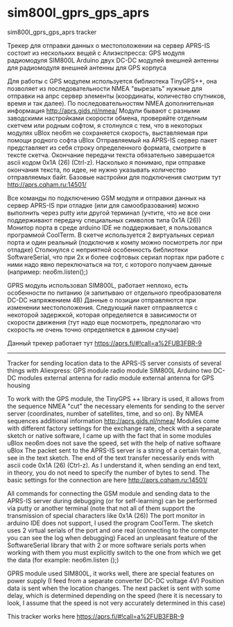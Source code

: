 # sim800l_gprs_gps_aprs
sim800l_gprs_gps_aprs tracker

Трекер для отправки данных о местоположении на сервер APRS-IS 
состоит из нескольких вещей с Алиэкспресса: 
GPS модуля
радиомодуля SIM800L 
Arduino
двух DC-DC модулей
внешней антенны для радиомодуля
внешней антенны для GPS
корпуса

Для работы с GPS модулем используется библиотека TinyGPS++, она позволяет
из последовательности NMEA "вырезать" нужные для отправки на апрс сервер элементы (координаты,
количество спутников, время и так далее).
По последовательностям NMEA дополнительная информация  http://aprs.gids.nl/nmea/
Модули бывают с разными заводскими настройками скорости обмена, проверяйте отделным скетчем или родным
софтом, я столнулся с тем, что в некоторых модулях uBlox neo6m не сохраняется скорость, выставляемая при помощи родного софта
uBlox
Отправляемый на APRS-IS сервер пакет представляет из себя строку определенного формата, смотрите в тексте
скетча. Окончание передачи текста обязательно завершается ascii  кодом 0x1A (26) (Ctrl-z). Насколько я понимаю, при отправке окончания
текста, по идее, не нужно указывать количество отправляемых байт.
Базовые настройки для подключения смотрим тут http://aprs.cqham.ru:14501/

Все команды по подключению GSM модуля и отправки данных на сервер APRS-IS при отладке (или для самообразования)  можно выполнить
через putty или другой терминал (учтите, что не все они поддерживают передачу специальных символов типа 0x1A (26))
Монитор порта в среде arduino IDE не поддерживает, я пользовался программой CoolTerm.
В скетче используется 2 виртуальных сериал порта и один реальный (подключив к компу можно посмотреть лог при отладке)
Столкнулся с неприятной особенность библиотеки SoftwareSerial, что при 2х и более софтовых сериал портах
при работе с ними надо явно переключаться на тот, с которого получаем данные (например: neo6m.listen();)

GPRS модуль использовал SIM800L, работает неплохо, есть особенности по питанию (я запитываю от отдельного
преобразователя DC-DC напряжением 4В)
Данные о позиции отправляются при изменении местоположения. Следующий пакет отправляется с некоторой задержкой, которая определяется в зависимости от скорости движения (тут надо еще посмотреть, предполагаю что скорость не очень точно определяется в данном случае)

Данный трекер работает тут https://aprs.fi/#!call=a%2FUB3FBR-9

---------------------------
Tracker for sending location data to the APRS-IS server
consists of several things with Aliexpress:
GPS module
radio module SIM800L
Arduino
two DC-DC modules
external antenna for radio module
external antenna for GPS
housing

To work with the GPS module, the TinyGPS ++ library is used, it allows
from the sequence NMEA "cut" the necessary elements for sending to the server server (coordinates,
number of satellites, time, and so on).
By NMEA sequences additional information http://aprs.gids.nl/nmea/
Modules come with different factory settings for the exchange rate, check with a separate sketch or native
software, I came up with the fact that in some modules uBlox neo6m does not save the speed, set with the help of native software
uBlox
The packet sent to the APRS-IS server is a string of a certain format, see in the text
sketch. The end of the text transfer necessarily ends with ascii code 0x1A (26) (Ctrl-z). As I understand it, when sending an end
text, in theory, you do not need to specify the number of bytes to send.
The basic settings for the connection are here http://aprs.cqham.ru:14501/

All commands for connecting the GSM module and sending data to the APRS-IS server during debugging (or for self-learning) can be performed
via putty or another terminal (note that not all of them support the transmission of special characters like 0x1A (26))
The port monitor in arduino IDE does not support, I used the program CoolTerm.
The sketch uses 2 virtual serials of the port and one real (connecting to the computer you can see the log when debugging)
Faced an unpleasant feature of the SoftwareSerial library that with 2 or more software serials ports
when working with them you must explicitly switch to the one from which we get the data (for example: neo6m.listen ();)

GPRS module used SIM800L, it works well, there are special features on power supply (I feed from a separate
converter DC-DC voltage 4V)
Position data is sent when the location changes. The next packet is sent with some delay, which is determined depending on the speed (here it is necessary to look, I assume that the speed is not very accurately determined in this case)

This tracker works here https://aprs.fi/#!call=a%2FUB3FBR-9


